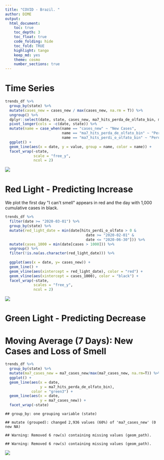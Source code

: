 ```yaml
---
title: "COVID - Brazil. "
author: DIME
output: 
  html_document:
    toc: true
    toc_depth: 3
    toc_float: true
    code_folding: hide
    toc_fold: TRUE
    highlight: tango
    keep_md: yes
    theme: cosmo
    number_sections: true
---
```






# Time Series


```r
trends_df %>%
  group_by(state) %>%
  mutate(cases_new = cases_new / max(cases_new, na.rm = T)) %>%
  ungroup() %>%
  dplyr::select(date, state, cases_new, ma7_hits_perda_de_olfato_bin, ma7_hits_perdi_o_olfato_bin) %>%
  pivot_longer(cols = -c(date, state)) %>%
  mutate(name = case_when(name == "cases_new" ~ "New Cases",
                          name == "ma7_hits_perda_de_olfato_bin" ~ "Perda de Olfato - 7 Day MA",
                          name == "ma7_hits_perdi_o_olfato_bin" ~ "Perdi o Olfato - 7 Day MA")) %>%
  ggplot() +
  geom_line(aes(x = date, y = value, group = name, color = name)) + 
  facet_wrap(~state, 
             scale = "free_y",
             ncol = 2)
```

![](red_green_light_files/figure-html/unnamed-chunk-1-1.png)<!-- -->

# Red Light - Predicting Increase

We plot the first day "I can't smell" appears in red and the day with 1,000 cumulative cases in black.


```r
trends_df %>%
  filter(date >= "2020-03-01") %>%
  group_by(state) %>%
  mutate(red_light_date = min(date[hits_perdi_o_olfato > 0 & 
                                     date >= "2020-02-01" &
                                     date <= "2020-06-30"])) %>%
  mutate(cases_1000 = min(date[cases > 1000])) %>%
  ungroup() %>%
  filter(!is.na(as.character(red_light_date))) %>%
  
  ggplot(aes(x = date, y= cases_new)) +
  geom_line() +
  geom_vline(aes(xintercept = red_light_date), color = "red") +
  geom_vline(aes(xintercept = cases_1000), color = "black") +
  facet_wrap(~state, 
             scales = "free_y",
             ncol = 2) 
```

![](red_green_light_files/figure-html/unnamed-chunk-2-1.png)<!-- -->

# Green Light - Predicting Decrease

# Moving Average (7 Days): New Cases and Loss of Smell


```r
trends_df %>%
  group_by(state) %>%
  mutate(ma7_cases_new = ma7_cases_new/max(ma7_cases_new, na.rm=T)) %>%
  ggplot() +
  geom_line(aes(x = date,
                y = ma7_hits_perda_de_olfato_bin),
            color = "green3") +
  geom_line(aes(x = date,
                y = ma7_cases_new)) +
  facet_wrap(~state)
```

```
## group_by: one grouping variable (state)
```

```
## mutate (grouped): changed 2,936 values (60%) of 'ma7_cases_new' (0 new NA)
```

```
## Warning: Removed 6 row(s) containing missing values (geom_path).

## Warning: Removed 6 row(s) containing missing values (geom_path).
```

![](red_green_light_files/figure-html/unnamed-chunk-3-1.png)<!-- -->


